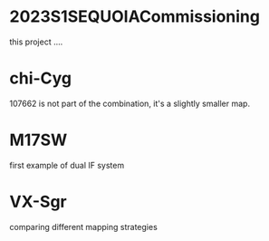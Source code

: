 # 2023S1SEQUOIACommissioning

this project ....


# chi-Cyg

107662 is not part of the combination, it's a slightly smaller map.

# M17SW

first example of dual IF system

# VX-Sgr

comparing different mapping strategies
